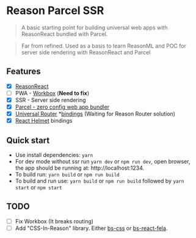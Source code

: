 # Reason Parcel SSR

> A basic starting point for building universal web apps with ReasonReact bundled with Parcel.

> Far from refined. Used as a basis to learn ReasonML and POC for server side rendering with ReasonReact and Parcel

## Features

* [x] [ReasonReact](https://reasonml.github.io/reason-react/)
* [ ] PWA - [Workbox](https://developers.google.com/web/tools/workbox/) (**Need to fix**)
* [x] SSR - Server side rendering
* [x] [Parcel - zero config web app bundler](https://parceljs.org/)
* [x] [Universal Router](https://github.com/kriasoft/universal-router) *[bindings](https://github.com/reasonml-community/bs-react-router) (Waiting for Reason Router solution)
* [x] [React Helmet](https://github.com/nfl/react-helmet) bindings

## Quick start

* Use install dependencies: `yarn`
* For dev mode without ssr run `yarn dev` or `npm run dev`, open browser, the app should be running at: http://localhost:1234.
* To build run: `yarn build` or `npm run build`
* To build and run use: `yarn build` or `npm run build` followed by `yarn start` or `npm start`

## TODO

* [ ] Fix Workbox (It breaks routing)
* [ ] Add "CSS-In-Reason" library. Either [bs-css](https://github.com/SentiaAnalytics/bs-css) or [bs-react-fela](https://github.com/astrada/bs-react-fela).